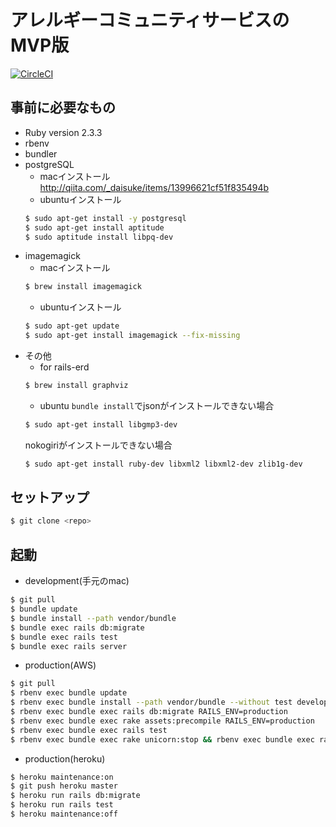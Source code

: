 # アレルギーコミュニティサービスのMVP版

[![CircleCI](https://circleci.com/gh/studioTeaTwo/sns.svg?style=svg&circle-token=a0363b11893f86f5983afd158f1d7d1c1fc5f4bf)](https://circleci.com/gh/studioTeaTwo/sns)

## 事前に必要なもの

* Ruby version
2.3.3
* rbenv
* bundler
* postgreSQL
  * macインストール http://qiita.com/_daisuke/items/13996621cf51f835494b
  * ubuntuインストール
  ``` bash
  $ sudo apt-get install -y postgresql
  $ sudo apt-get install aptitude
  $ sudo aptitude install libpq-dev
  ```
* imagemagick
  * macインストール
  ``` bash
  $ brew install imagemagick
  ```
  * ubuntuインストール
  ``` bash
  $ sudo apt-get update
  $ sudo apt-get install imagemagick --fix-missing
  ```
* その他
  * for rails-erd
  ``` bash
  $ brew install graphviz
  ```
  * ubuntu
  `bundle install`でjsonがインストールできない場合
  ``` bash
  $ sudo apt-get install libgmp3-dev
  ```
  nokogiriがインストールできない場合
  ``` bash
  $ sudo apt-get install ruby-dev libxml2 libxml2-dev zlib1g-dev
  ```

## セットアップ

```bash
$ git clone <repo>
```

## 起動

* development(手元のmac)
```bash
$ git pull
$ bundle update
$ bundle install --path vendor/bundle
$ bundle exec rails db:migrate
$ bundle exec rails test
$ bundle exec rails server
```

* production(AWS)
```bash
$ git pull
$ rbenv exec bundle update
$ rbenv exec bundle install --path vendor/bundle --without test development
$ rbenv exec bundle exec rails db:migrate RAILS_ENV=production
$ rbenv exec bundle exec rake assets:precompile RAILS_ENV=production
$ rbenv exec bundle exec rails test
$ rbenv exec bundle exec rake unicorn:stop && rbenv exec bundle exec rake unicorn:start
```

* production(heroku)
```bash
$ heroku maintenance:on
$ git push heroku master
$ heroku run rails db:migrate
$ heroku run rails test
$ heroku maintenance:off
```
